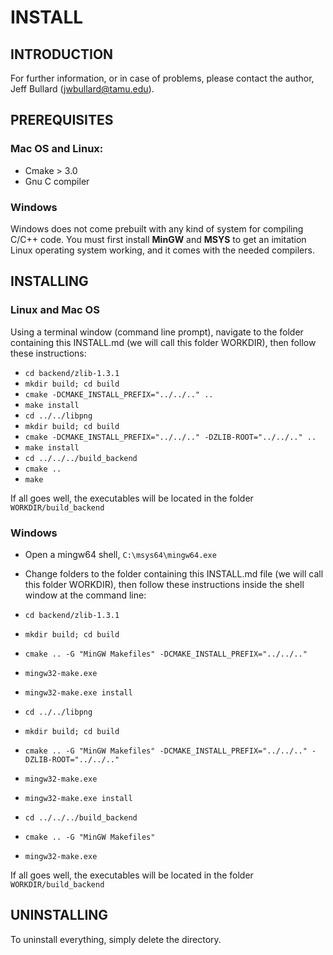 # INSTALL

## INTRODUCTION

For further information, or in case of problems, please contact the author,
Jeff Bullard (jwbullard@tamu.edu).

## PREREQUISITES
### Mac OS and Linux:
* Cmake > 3.0
* Gnu C compiler

### Windows
Windows does not come prebuilt with any kind of system for compiling C/C++ code.  You must first install **MinGW** and **MSYS** to get an imitation Linux operating system working, and it comes with the needed compilers.

## INSTALLING
### Linux and Mac OS
Using a terminal window (command line prompt), navigate to the folder containing this INSTALL.md (we will call this folder WORKDIR), then follow these instructions:

* `cd backend/zlib-1.3.1`
* `mkdir build; cd build`
* `cmake -DCMAKE_INSTALL_PREFIX="../../.." ..`
* `make install`
* `cd ../../libpng`
* `mkdir build; cd build`
* `cmake -DCMAKE_INSTALL_PREFIX="../../.." -DZLIB-ROOT="../../.." ..`
* `make install`
* `cd ../../../build_backend`
* `cmake ..`
* `make`

If all goes well, the executables will be located in the folder `WORKDIR/build_backend`

### Windows
* Open a mingw64 shell, `C:\msys64\mingw64.exe`
* Change folders to the folder containing this INSTALL.md file (we will call this folder WORKDIR), then follow these instructions inside the shell window at the command line:

* `cd backend/zlib-1.3.1`
* `mkdir build; cd build`
* `cmake .. -G "MinGW Makefiles" -DCMAKE_INSTALL_PREFIX="../../.."`
* `mingw32-make.exe`
* `mingw32-make.exe install`
* `cd ../../libpng`
* `mkdir build; cd build`
* `cmake .. -G "MinGW Makefiles" -DCMAKE_INSTALL_PREFIX="../../.." -DZLIB-ROOT="../../.."`
* `mingw32-make.exe`
* `mingw32-make.exe install`
* `cd ../../../build_backend`
* `cmake .. -G "MinGW Makefiles"`
* `mingw32-make.exe`

If all goes well, the executables will be located in the folder `WORKDIR/build_backend`

## UNINSTALLING

To uninstall everything, simply delete the directory.
